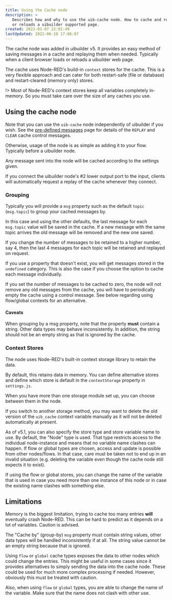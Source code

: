 ```yaml
---
title: Using the Cache node
description: >
   Describes how and why to use the uib-cache node. How to cache and replay messages when a new uibuilder client loads
   or reloads a uibuilder supported page.
created: 2022-01-07 22:01:49
lastUpdated: 2022-06-18 17:06:07
---
```


The cache node was added in uibuilder v5. It provides an easy method of saving messages in a cache and replaying them
when needed. Typically when a client browser loads or reloads a uibuilder web page.

The cache uses Node-RED's build-in `context` stores for the cache. This is a very flexible approach and can cater for both restart-safe (file or database) and restart-cleared (memory only) stores.

!> Most of Node-RED's context stores keep all variables completely in-memory. So you must take care over the size of any caches you use.

## Using the cache node

Note that you can use the `uib-cache` node independently of uibuilder if you wish. See the [pre-defined messages](pre-defined-msgs) page for details of the `REPLAY` and `CLEAR` cache control messages.

Otherwise, usage of the node is as simple as adding it to your flow. Typically before a uibuilder node.

Any message sent into the node will be cached according to the settings given.

If you connect the uibuilder node's #2 lower output port to the input, clients will automatically request a
replay of the cache whenever they connect.

### Grouping

Typically you will provide a `msg` property such as the default `topic` (`msg.topic`) to group your cached messages by.

In this case and using the other defaults, the last message for each `msg.topic` value will be saved in the cache.
If a new message with the same topic arrives the old message will be removed and the new one saved.

If you change the number of messages to be retained to a higher number, say 4, then the last 4 messages for each
topic will be retained and replayed on request.

If you use a property that doesn't exist, you will get messages stored in the `undefined` category. 
This is also the case if you choose the option to cache each message individually.

If you set the number of messages to be cached to zero, the node will not remove any old messages from the cache, 
you will have to periodically empty the cache using a control message. See below regarding using flow/global contexts for an alternative.

#### Caveats

When grouping by a msg property, note that the property **must** contain a string. Other data types may behave inconsistently. In addition, the string should not be an empty string as that is ignored by the cache.

### Context Stores

The node uses Node-RED's built-in context storage library to retain the data.

By default, this retains data in memory. You can define alternative stores and define which store is
default in the `contextStorage` property in `settings.js`.

When you have more than one storage module set up, you can choose between them in the node.

If you switch to another storage method, you may want to delete the old version of the `uib_cache` context variable
manually as it will not be deleted automatically at present.

As of v5.1, you can also specify the store type and store variable name to use. By default, the "Node" type is used. That type restricts access to the individual node-instance and means that no variable name clashes can happen. If flow or global types are chosen, access and update is possible from other nodes/flows. In that case, care must be taken not to end up in an invalid situation (e.g. deleting the variable even though the cache node still expects it to exist).

If using the flow or global stores, you can change the name of the variable that is used in case you need more than one instance of this node or in case the existing name clashes with something else.

## Limitations

Memory is the biggest limitation, trying to cache too many entries **will** eventually crash Node-RED. This can 
be hard to predict as it depends on a lot of variables. Caution is advised.

The "Cache by" (group-by) `msg` property must contain string values, other data types will be handled inconsistently if at all. The string value cannot be an empty string because that is ignored.

Using `flow` or `global` cache types exposes the data to other nodes which could change the entries. This might be useful in some cases since it provides alternatives to simply sending the data into the cache node. These could be used for much more complex processing if needed. However, obviously this must be treated with caution. 

Also, when using `flow` or `global` types, you are able to change the name of the variable. Make sure that the name does not clash with other use.
